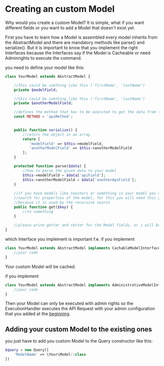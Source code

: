 # Creating an custom Model

Why would you create a custom Model? It is simple, what if you want different fields or you want to add a Model that doesn't exist yet.

First you have to learn how a Model is assembled every model inherits from the AbstractModel and there are mandatory methods like parse() and serialize(). But it is important to know that you implement the right Interfaces because the Interfaces say if the Model is Cacheable or need Adminrights to execute the command.

you need to define your model like this:

```php
class YourModel extends AbstractModel {

    //this could be somthing like this ('firstName', 'lastName')
    private $modelField;

    //this could be somthing like this ('firstName', 'lastName')
    private $anotherModelField;

    //defines the method that has to be executed to get the data from the API
    const METHOD = 'apiMethod';

  
    public function serialize() {
        //return the object in an array
        return [
           'modelField' => $this->modelField,
           'anotherModelField' => $this->anotherModelField
        ];
    }

    protected function parse($data) {
        //how to parse the given data to your model
        $this->modelField = $data['apiField'];
        $this->anotherModelField = $data['anotherApiField'];
    }
    
    //if you have models like teachers or something in your model you might wanna 
    //search for properties of the model, for this you will need this get() method
    //because it is used by the recursive search
    public function get($key) {
        //to something
    }
    
 	//please write getter and setter for the Model fields, or i will be sad :(
}
```

which Interface you implement is important f.e. if you implement

```php
class YourModel extends AbstractModel implements CachableModelInterface {
    //your code
}
```

Your custom Model will be cached.

if you implement

```php
class YourModel extends AbstractModel implements AdministrativeModelInterface {
    //your code
}
```

Then your Model can only be executed with admin rights so the ExecutionHandler executes the API Request with your admin configuration that you added at the [beginning](/docs/BasicUsage/Configuration.md).

## Adding your custom Model to the existing ones

you just have to add you custom Model to the Query constructor like this:

```php
$query = new Query([
    'ModelName' => \Your\Model::class
])
```

